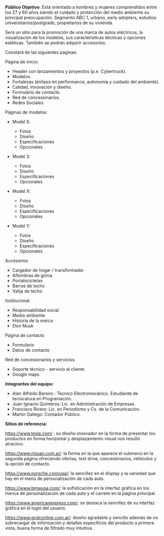 **Público Objetivo**: Está orientado a hombres y mujeres comprendidos entre los 27 y 60 años siendo el cuidado y protección del medio ambiente su principal preocupación. Segmento ABC 1, urbano, early adopters, estudios universitarios/postgrado, propietarios de su vivienda.
 
Será un sitio para la promoción de una marca de autos eléctricos, la visualización de los modelos, sus características técnicas y opciones estéticas. También se podrán adquirir accesorios.

Constará de las siguientes páginas:

Página de inicio:
 - Header con lanzamientos y proyectos (p.e. Cybertruck).
 - Modelos.
 - Fortalezas (énfasis en performance, autonomía y cuidado del ambiente).
 - Calidad, innovación y diseño.
 - Formulario de contacto.
 - Red de concesionarios.
 - Redes Sociales.

Páginas de modelos:
 * Model S:
   - Fotos
   - Diseño
   - Especificaciones
   - Opcionales
 
 * Model 3:
   - Fotos
   - Diseño
   - Especificaciones
   - Opcionales
   
 * Model X:
   - Fotos
   - Diseño
   - Especificaciones
   - Opcionales
 
 * Model Y:
   - Fotos
   - Diseño
   - Especificaciones
   - Opcionales

Accesorios
 - Cargador de hogar / transformador
 - Alfombras de goma
 - Portabicicletas
 - Barras de techo
 - Valija de techo

Institucional
 - Responsabilidad social
 - Medio ambiente
 - Historia de la marca
 - Elon Musk

Página de contacto
 - Formulario
 - Datos de contacto

Red de concesionarios y servicios
 - Soporte técnico - servicio al cliente
 - Google maps


**Integrantes del equipo:**
 
- Alan Alfredo Bareiro : Técnico Electromecánico. Estudiante de tecnicatura en Programación.
- Juan Ignacio Quinteros: Lic. en Administración de Empresas.
- Francisco Rivero: Lic. en Periodismo y Cs. de la Comunicación.
- Martin Gallego: Contador Público.
 
**Sitios de referencia:**
 
https://www.tesla.com/ : su diseño innovador en la forma de presentar los productos en forma horizontal y desplazamiento visual nos resultó atractivo.

https://www.nissan.com.ar/: la forma en la que aparece el submenú en la segunda página ofreciendo ofertas, test drive, concesionarios, vehículos y la opción de contacto.

https://www.porsche.com/usa/: la sencillez en el display y la variedad que hay en el menú de personalización de cada auto.

https://www.bmwusa.com/: la sofisticación en la interfaz gráfica en los menús de personalización de cada auto y el carrete en la página principal.

https://www.americanexpress.com/: se destaca la sencillez de su interfaz gráfica en el login del usuario.

https://www.gcdconline.com.ar/: diseño agradable y sencillo además de no sobrecargar de información y detalles específicos del producto a primera vista, buena forma de filtrado muy intuitiva.